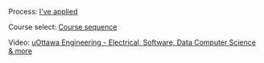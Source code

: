 Process:
[I've applied](https://www.uottawa.ca/study/undergraduate-studies/applied)

Course select:
[Course sequence](https://www.uottawa.ca/faculty-engineering/undergraduate-studies/programs/computer-science/course-sequence)

Video:
[uOttawa Engineering - Electrical, Software, Data Computer Science & more](https://www.youtube.com/watch?v=Bn7_fHcAiD4)

